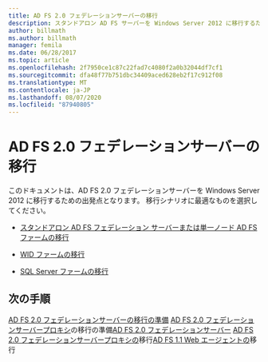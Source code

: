 ```yaml
---
title: AD FS 2.0 フェデレーションサーバーの移行
description: スタンドアロン AD FS サーバーを Windows Server 2012 に移行するための準備作業について説明します。
author: billmath
ms.author: billmath
manager: femila
ms.date: 06/28/2017
ms.topic: article
ms.openlocfilehash: 2f7950ce1c87c22fad7c4080f2a0b32044df7cf1
ms.sourcegitcommit: dfa48f77b751dbc34409aced628eb2f17c912f08
ms.translationtype: MT
ms.contentlocale: ja-JP
ms.lasthandoff: 08/07/2020
ms.locfileid: "87940805"
---
```

# <a name="migrate-the-ad-fs-20-federation-server"></a>AD FS 2.0 フェデレーションサーバーの移行


このドキュメントは、AD FS 2.0 フェデレーションサーバーを Windows Server 2012 に移行するための出発点となります。  移行シナリオに最適なものを選択してください。

-   [スタンドアロン AD FS フェデレーション サーバーまたは単一ノード AD FS ファームの移行](migrate-ad-fs-stand-alone-server.md)

-   [WID ファームの移行](migrate-ad-fs-wid-farm.md)

-   [SQL Server ファームの移行](migrate-ad-fs-sql-farm.md)








## <a name="next-steps"></a>次の手順
 [AD FS 2.0 フェデレーションサーバーの移行の準備](prepare-to-migrate-ad-fs-fed-server.md) [AD FS 2.0 フェデレーションサーバープロキシ](prepare-to-migrate-ad-fs-fed-proxy.md)の移行の準備[AD FS 2.0 フェデレーションサーバー](migrate-the-ad-fs-fed-server.md) [AD FS 2.0 フェデレーションサーバープロキシの](migrate-the-ad-fs-2-fed-server-proxy.md)移行[AD FS 1.1 Web エージェントの](migrate-the-ad-fs-web-agent.md)移行
